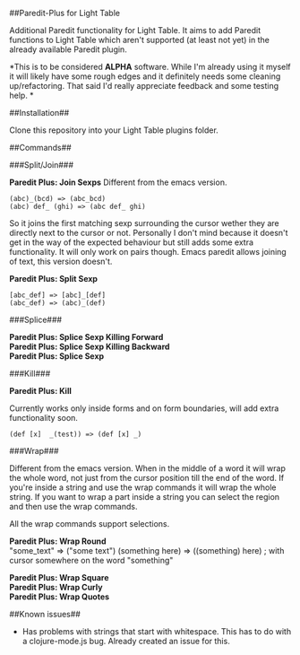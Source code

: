 ##Paredit-Plus for Light Table

Additional Paredit functionality for Light Table. It aims to add Paredit functions to Light Table which aren't supported (at least not yet) in the already available Paredit plugin.

*This is to be considered **ALPHA** software. While I'm already using it myself it will likely have some rough edges and it definitely needs some cleaning up/refactoring. That said I'd really appreciate feedback and some testing help.
*

##Installation##

Clone this repository into your Light Table plugins folder.

##Commands##  
  
###Split/Join###

**Paredit Plus: Join Sexps**
Different from the emacs version.

	(abc)_(bcd) => (abc_bcd)
	(abc) def_ (ghi) => (abc def_ ghi)

So it joins the first matching sexp surrounding the cursor wether they are directly next to the cursor or not. Personally I don't mind because it doesn't get in the way of the expected behaviour but still adds some extra functionality. It will only work on pairs though. Emacs paredit allows joining of text, this version doesn't.

**Paredit Plus: Split Sexp**

	[abc_def] => [abc]_[def]
	(abc_def) => (abc)_(def)

###Splice###

**Paredit Plus: Splice Sexp Killing Forward**  
**Paredit Plus: Splice Sexp Killing Backward**  
**Paredit Plus: Splice Sexp**  

###Kill###

**Paredit Plus: Kill**

Currently works only inside forms and on form boundaries, will add extra functionality soon.

	(def [x]  _(test)) => (def [x] _)

###Wrap###

Different from the emacs version. When in the middle of a word it will wrap the whole word, not just from the cursor position till the end of the word. If you're inside a string and use the wrap commands it will wrap the whole string. If you want to wrap a part inside a string you can select the region and then use the wrap commands.

All the wrap commands support selections.

**Paredit Plus: Wrap Round**  
	"some_text" => ("some text")
	(something here) => ((something) here) ; with cursor somewhere on the word "something"

**Paredit Plus: Wrap Square**  
**Paredit Plus: Wrap Curly**  
**Paredit Plus: Wrap Quotes**  

##Known issues##

- Has problems with strings that start with whitespace. This has to do with a clojure-mode.js bug. Already created an issue for this.